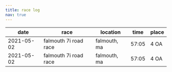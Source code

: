```yaml
---
title: race log
nav: true
---
```


| date       | race                  | location     | time    | place     |
| ---        | ---                   | ---          | ---     | ---       |
| 2021-05-02 | falmouth 7i road race | falmouth, ma | 57:05 | 4 OA |
| 2021-05-02 | falmouth 7i road race | falmouth, ma | 57:05 | 4 OA |
